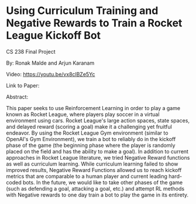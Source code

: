 # Using Curriculum Training and Negative Rewards to Train a Rocket League Kickoff Bot
CS 238 Final Project

By: Ronak Malde and Arjun Karanam

Video: https://youtu.be/vx8clBZe5Yc 

Link to Paper: 

Abstract:

This paper seeks to use Reinforcement Learning in order to play a game known as Rocket League, where players play soccer in a virtual environment using cars. Rocket League's large action spaces, state spaces, and delayed reward (scoring a goal) make it a challenging yet fruitful endeavor. By using the Rocket League Gym environment (similar to OpenAI's Gym Environment), we train a bot to reliably do in the kickoff phase of the game (the beginning phase where the player is randomly placed on the field and has the ability to make a goal). In addition to current approaches in Rocket League literature, we tried Negative Reward functions as well as curriculum learning. While curriculum learning failed to show improved results, Negative Reward Functions allowed us to reach kickoff metrics that are comparable to a human player and current leading hard-coded bots. In the future, we would like to take other phases of the game (such as defending a goal, attacking a goal, etc.) and attempt RL methods with Negative rewards to one day train a bot to play the game in its entirety. 
